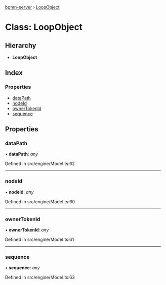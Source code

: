 [bpmn-server](../README.md) › [LoopObject](loopobject.md)

# Class: LoopObject

## Hierarchy

* **LoopObject**

## Index

### Properties

* [dataPath](loopobject.md#datapath)
* [nodeId](loopobject.md#nodeid)
* [ownerTokenId](loopobject.md#ownertokenid)
* [sequence](loopobject.md#sequence)

## Properties

###  dataPath

• **dataPath**: *any*

Defined in src/engine/Model.ts:62

___

###  nodeId

• **nodeId**: *any*

Defined in src/engine/Model.ts:60

___

###  ownerTokenId

• **ownerTokenId**: *any*

Defined in src/engine/Model.ts:61

___

###  sequence

• **sequence**: *any*

Defined in src/engine/Model.ts:63
